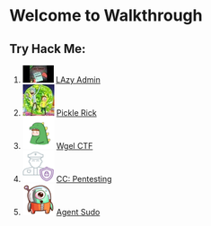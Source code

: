 # Welcome to Walkthrough

## Try Hack Me:
1. [![logo](images/lazyAdmin/logo.jpeg)](lazyAdmin.md) [LAzy Admin](lazyAdmin.md)
2. [![logo](images/pickleRick/logo.jpeg)](pickleRick.md) [Pickle Rick](pickleRick.md)
3. [![logo](images/wgel/logo.png)](wgel.md) [Wgel CTF](wgel.md)
4. [![logo](images/ccpf/logo.png)](ccPentesting.md) [CC: Pentesting](ccPentesting.md)
5. [![logo](images/agentsudo/logo.png)](agentSudo.md) [Agent Sudo](agentSudo.md)

